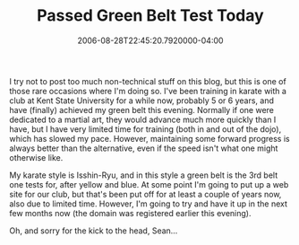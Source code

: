 ﻿---
title: Passed Green Belt Test Today
date: "2006-08-28T22:45:20.7920000-04:00"
description: I try not to post too much non-technical stuff on this blog, but
featuredImage: img/passed-green-belt-test-today-featured.png
---

I try not to post too much non-technical stuff on this blog, but this is one of those rare occasions where I'm doing so. I've been training in karate with a club at Kent State University for a while now, probably 5 or 6 years, and have (finally) achieved my green belt this evening. Normally if one were dedicated to a martial art, they would advance much more quickly than I have, but I have very limited time for training (both in and out of the dojo), which has slowed my pace. However, maintaining some forward progress is always better than the alternative, even if the speed isn't what one might otherwise like.

My karate style is Isshin-Ryu, and in this style a green belt is the 3rd belt one tests for, after yellow and blue. At some point I'm going to put up a web site for our club, but that's been put off for at least a couple of years now, also due to limited time. However, I'm going to try and have it up in the next few months now (the domain was registered earlier this evening).

Oh, and sorry for the kick to the head, Sean…

